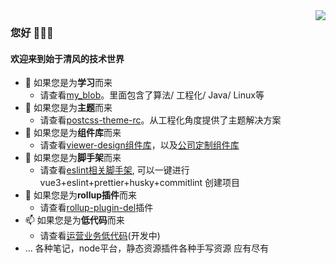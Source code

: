 <img align="right" src="https://github-readme-stats.vercel.app/api?username=a572251465&show_icons=true&icon_color=CE1D2D&text_color=718096&bg_color=ffffff&hide_title=true" />

### 您好 👋👋👋 
#### 欢迎来到始于清风的技术世界
- 🔭 如果您是为**学习**而来
  - 请查看[my_blob](https://github.com/a572251465/my-blog)。里面包含了算法/ 工程化/ Java/ Linux等
- 🌱 如果您是为**主题**而来
  - 请查看[postcss-theme-rc](https://github.com/a572251465/postcss-theme-rc)。从工程化角度提供了主题解决方案
- 👯 如果您是为**组件库**而来
  - 请查看[viewer-design组件库](https://github.com/a572251465/viewer-design)，以及[公司定制组件库](https://github.com/a572251465/vu-design-plus)
- 🤔 如果您是为**脚手架**而来
  - 请查看[eslint相关脚手架](https://github.com/a572251465/vite-eslint-cli), 可以一键进行vue3+eslint+prettier+husky+commitlint 创建项目
- 💬 如果您是为**rollup插件**而来
  - 请查看[rollup-plugin-del](https://github.com/a572251465/rollup-plugin-del)插件
- 📫 如果您是为**低代码**而来
  - 请查看[运营业务低代码](https://github.com/a572251465/operate-drag-lowcode)(开发中)
- ... 各种笔记，node平台，静态资源插件各种手写资源 应有尽有
<!--
**a572251465/a572251465** is a ✨ _special_ ✨ repository because its `README.md` (this file) appears on your GitHub profile.

Here are some ideas to get you started:

- 🔭 I’m currently working on ...
- 🌱 I’m currently learning ...
- 👯 I’m looking to collaborate on ...
- 🤔 I’m looking for help with ...
- 💬 Ask me about ...
- 📫 How to reach me: ...
- 😄 Pronouns: ...
- ⚡ Fun fact: ...
-->
